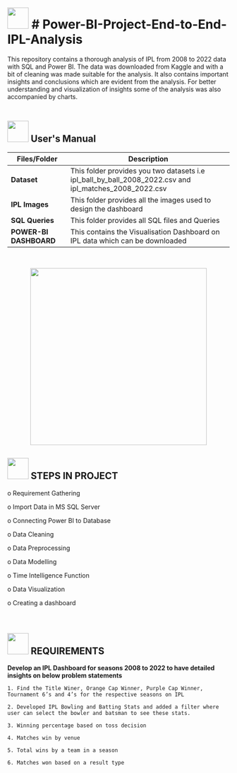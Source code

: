 # 
# <img src="https://user-images.githubusercontent.com/108053296/185796010-17140d50-39bc-4ff5-a88b-e308a734de10.gif" width="48" height="48" >  # Power-BI-Project-End-to-End-IPL-Analysis

This repository contains a thorough analysis of IPL from 2008 to 2022 data with SQL and Power BI. The data was downloaded from Kaggle and with a bit of cleaning was made suitable for the analysis. It also contains important insights and conclusions which are evident from the analysis. For better understanding and visualization of insights some of the analysis was also accompanied by charts.
<br>
<br>


##  <img src="https://user-images.githubusercontent.com/106439762/181935629-b3c47bd3-77fb-4431-a11c-ff8ba0942b63.gif" width="48" height="48"> **User's Manual**

| Files/Folder| Description |
| ------------- | ------------- |
| **Dataset** | This folder provides you two datasets i.e ipl_ball_by_ball_2008_2022.csv and ipl_matches_2008_2022.csv  |
| **IPL Images** | This folder provides all the images used to design the dashboard  |
| **SQL Queries** | This folder provides all SQL files and Queries |
| **POWER-BI DASHBOARD** | This contains the Visualisation Dashboard on IPL data which can be downloaded |

<br>

<p align="center"><img src="https://user-images.githubusercontent.com/108053296/185795751-b1ee842e-8cdc-4b15-bc78-3a55dc86626b.gif" width="400" ></p>

##  <img src="https://user-images.githubusercontent.com/106439762/178428775-03d67679-9aa4-4b08-91e9-6eb6ed8faf66.gif"  width="48" height="48"> STEPS IN PROJECT
   
    
  o	Requirement Gathering

  o	Import Data in MS SQL Server 

  o Connecting Power BI to Database 

  o	Data Cleaning

  o	Data Preprocessing

  o Data Modelling
    
  o	Time Intelligence Function 

  o	Data Visualization 

 o Creating a dashboard 

<br>

 ##  <img src="https://user-images.githubusercontent.com/106439762/178428775-03d67679-9aa4-4b08-91e9-6eb6ed8faf66.gif"  width="48" height="48"> REQUIREMENTS

   **Develop an IPL Dashboard for seasons 2008 to 2022 to have detailed insights on below problem statements**

    1. Find the Title Winer, Orange Cap Winner, Purple Cap Winner, Tournament 6’s and 4’s for the respective seasons on IPL 
    
    2. Developed IPL Bowling and Batting Stats and added a filter where user can select the bowler and batsman to see these stats.
    
    3. Winning percentage based on toss decision 
    
    4. Matches win by venue
    
    5. Total wins by a team in a season
    
    6. Matches won based on a result type

<br>
